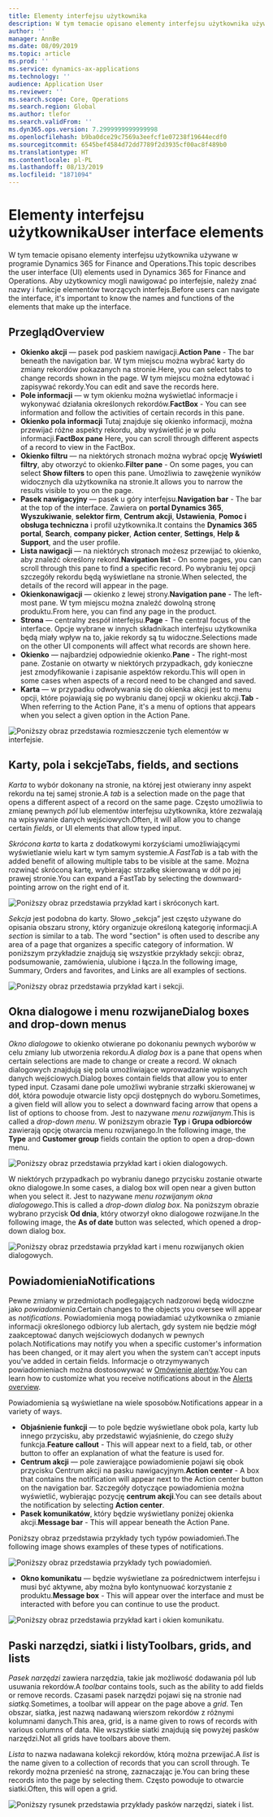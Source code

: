 ```yaml
---
title: Elementy interfejsu użytkownika
description: W tym temacie opisano elementy interfejsu użytkownika używane w programie Dynamics 365 for Finance and Operations.
author: ''
manager: AnnBe
ms.date: 08/09/2019
ms.topic: article
ms.prod: ''
ms.service: dynamics-ax-applications
ms.technology: ''
audience: Application User
ms.reviewer: ''
ms.search.scope: Core, Operations
ms.search.region: Global
ms.author: tlefor
ms.search.validFrom: ''
ms.dyn365.ops.version: 7.2999999999999998
ms.openlocfilehash: b9ba0dce29c7569a3eefcf1e07238f19644ecdf0
ms.sourcegitcommit: 6545bef4584d72dd7789f2d3935cf00ac8f489b0
ms.translationtype: HT
ms.contentlocale: pl-PL
ms.lasthandoff: 08/13/2019
ms.locfileid: "1871094"
---
```

# <a name="user-interface-elements"></a><span data-ttu-id="3a12c-103">Elementy interfejsu użytkownika</span><span class="sxs-lookup"><span data-stu-id="3a12c-103">User interface elements</span></span>

<span data-ttu-id="3a12c-104">W tym temacie opisano elementy interfejsu użytkownika używane w programie Dynamics 365 for Finance and Operations.</span><span class="sxs-lookup"><span data-stu-id="3a12c-104">This topic describes the user interface (UI) elements used in Dynamics 365 for Finance and Operations.</span></span> <span data-ttu-id="3a12c-105">Aby użytkownicy mogli nawigować po interfejsie, należy znać nazwy i funkcje elementów tworzących interfejs.</span><span class="sxs-lookup"><span data-stu-id="3a12c-105">Before users can navigate the interface, it's important to know the names and functions of the elements that make up the interface.</span></span>

## <a name="overview"></a><span data-ttu-id="3a12c-106">Przegląd</span><span class="sxs-lookup"><span data-stu-id="3a12c-106">Overview</span></span>

- <span data-ttu-id="3a12c-107">**Okienko akcji** — pasek pod paskiem nawigacji.</span><span class="sxs-lookup"><span data-stu-id="3a12c-107">**Action Pane** - The bar beneath the navigation bar.</span></span> <span data-ttu-id="3a12c-108">W tym miejscu można wybrać karty do zmiany rekordów pokazanych na stronie.</span><span class="sxs-lookup"><span data-stu-id="3a12c-108">Here, you can select tabs to change records shown in the page.</span></span> <span data-ttu-id="3a12c-109">W tym miejscu można edytować i zapisywać rekordy.</span><span class="sxs-lookup"><span data-stu-id="3a12c-109">You can edit and save the records here.</span></span>  
- <span data-ttu-id="3a12c-110">**Pole informacji** — w tym okienku można wyświetlać informacje i wykonywać działania określonych rekordów.</span><span class="sxs-lookup"><span data-stu-id="3a12c-110">**FactBox** - You can see information and follow the activities of certain records in this pane.</span></span>  
- <span data-ttu-id="3a12c-111">**Okienko pola informacji** Tutaj znajduje się okienko informacji, można przewijać różne aspekty rekordu, aby wyświetlić je w polu informacji.</span><span class="sxs-lookup"><span data-stu-id="3a12c-111">**FactBox pane** Here, you can scroll through different aspects of a record to view in the FactBox.</span></span>  
- <span data-ttu-id="3a12c-112">**Okienko filtru** — na niektórych stronach można wybrać opcję **Wyświetl filtry**, aby otworzyć to okienko.</span><span class="sxs-lookup"><span data-stu-id="3a12c-112">**Filter pane** - On some pages, you can select **Show filters** to open this pane.</span></span> <span data-ttu-id="3a12c-113">Umożliwia to zawężenie wyników widocznych dla użytkownika na stronie.</span><span class="sxs-lookup"><span data-stu-id="3a12c-113">It allows you to narrow the results visible to you on the page.</span></span>  
- <span data-ttu-id="3a12c-114">**Pasek nawigacyjny** — pasek u góry interfejsu.</span><span class="sxs-lookup"><span data-stu-id="3a12c-114">**Navigation bar** - The bar at the top of the interface.</span></span> <span data-ttu-id="3a12c-115">Zawiera on **portal Dynamics 365**, **Wyszukiwanie**, **selektor firm**, **Centrum akcji**, **Ustawienia**, **Pomoc i obsługa techniczna** i profil użytkownika.</span><span class="sxs-lookup"><span data-stu-id="3a12c-115">It contains the **Dynamics 365 portal**, **Search**, **company picker**, **Action center**, **Settings**, **Help & Support**, and the user profile.</span></span>  
- <span data-ttu-id="3a12c-116">**Lista nawigacji** — na niektórych stronach możesz przewijać to okienko, aby znaleźć określony rekord.</span><span class="sxs-lookup"><span data-stu-id="3a12c-116">**Navigation list** - On some pages, you can scroll through this pane to find a specific record.</span></span> <span data-ttu-id="3a12c-117">Po wybraniu tej opcji szczegóły rekordu będą wyświetlane na stronie.</span><span class="sxs-lookup"><span data-stu-id="3a12c-117">When selected, the details of the record will appear in the page.</span></span>  
- <span data-ttu-id="3a12c-118">**Okienkonawigacji** — okienko z lewej strony.</span><span class="sxs-lookup"><span data-stu-id="3a12c-118">**Navigation pane** - The left-most pane.</span></span> <span data-ttu-id="3a12c-119">W tym miejscu można znaleźć dowolną stronę produktu.</span><span class="sxs-lookup"><span data-stu-id="3a12c-119">From here, you can find any page in the product.</span></span>  
- <span data-ttu-id="3a12c-120">**Strona** — centralny zespół interfejsu.</span><span class="sxs-lookup"><span data-stu-id="3a12c-120">**Page** - The central focus of the interface.</span></span> <span data-ttu-id="3a12c-121">Opcje wybrane w innych składnikach interfejsu użytkownika będą miały wpływ na to, jakie rekordy są tu widoczne.</span><span class="sxs-lookup"><span data-stu-id="3a12c-121">Selections made on the other UI components will affect what records are shown here.</span></span>  
- <span data-ttu-id="3a12c-122">**Okienko** — najbardziej odpowiednie okienko.</span><span class="sxs-lookup"><span data-stu-id="3a12c-122">**Pane** - The right-most pane.</span></span> <span data-ttu-id="3a12c-123">Zostanie on otwarty w niektórych przypadkach, gdy konieczne jest zmodyfikowanie i zapisanie aspektów rekordu.</span><span class="sxs-lookup"><span data-stu-id="3a12c-123">This will open in some cases when aspects of a record need to be changed and saved.</span></span>  
- <span data-ttu-id="3a12c-124">**Karta** — w przypadku odwoływania się do okienka akcji jest to menu opcji, które pojawiają się po wybraniu danej opcji w okienku akcji.</span><span class="sxs-lookup"><span data-stu-id="3a12c-124">**Tab** - When referring to the Action Pane, it's a menu of options that appears when you select a given option in the Action Pane.</span></span>  

![Poniższy obraz przedstawia rozmieszczenie tych elementów w interfejsie.](media/user-interface-01.png)

## <a name="tabs-fields-and-sections"></a><span data-ttu-id="3a12c-126">Karty, pola i sekcje</span><span class="sxs-lookup"><span data-stu-id="3a12c-126">Tabs, fields, and sections</span></span>

<span data-ttu-id="3a12c-127">*Karta* to wybór dokonany na stronie, na której jest otwierany inny aspekt rekordu na tej samej stronie.</span><span class="sxs-lookup"><span data-stu-id="3a12c-127">A *tab* is a selection made on the page that opens a different aspect of a record on the same page.</span></span> <span data-ttu-id="3a12c-128">Często umożliwia to zmianę pewnych *pól* lub elementów interfejsu użytkownika, które zezwalają na wpisywanie danych wejściowych.</span><span class="sxs-lookup"><span data-stu-id="3a12c-128">Often, it will allow you to change certain *fields*, or UI elements that allow typed input.</span></span> 

<span data-ttu-id="3a12c-129">*Skrócona karta* to karta z dodatkowymi korzyściami umożliwiającymi wyświetlanie wielu kart w tym samym systemie.</span><span class="sxs-lookup"><span data-stu-id="3a12c-129">A *FastTab* is a tab with the added benefit of allowing multiple tabs to be visible at the same.</span></span> <span data-ttu-id="3a12c-130">Można rozwinąć skróconą kartę, wybierając strzałkę skierowaną w dół po jej prawej stronie.</span><span class="sxs-lookup"><span data-stu-id="3a12c-130">You can expand a FastTab by selecting the downward-pointing arrow on the right end of it.</span></span>

![Poniższy obraz przedstawia przykład kart i skróconych kart.](media/user-interface-02.png)

<span data-ttu-id="3a12c-132">*Sekcja* jest podobna do karty. Słowo „sekcja” jest często używane do opisania obszaru strony, który organizuje określoną kategorię informacji.</span><span class="sxs-lookup"><span data-stu-id="3a12c-132">A *section* is similar to a tab. The word "section" is often used to describe any area of a page that organizes a specific category of information.</span></span> <span data-ttu-id="3a12c-133">W poniższym przykładzie znajdują się wszystkie przykłady sekcji: obraz, podsumowanie, zamówienia, ulubione i łącza.</span><span class="sxs-lookup"><span data-stu-id="3a12c-133">In the following image, Summary, Orders and favorites, and Links are all examples of sections.</span></span>

![Poniższy obraz przedstawia przykład kart i sekcji.](media/user-interface-03.png)

## <a name="dialog-boxes-and-drop-down-menus"></a><span data-ttu-id="3a12c-135">Okna dialogowe i menu rozwijane</span><span class="sxs-lookup"><span data-stu-id="3a12c-135">Dialog boxes and drop-down menus</span></span>

<span data-ttu-id="3a12c-136">*Okno dialogowe* to okienko otwierane po dokonaniu pewnych wyborów w celu zmiany lub utworzenia rekordu.</span><span class="sxs-lookup"><span data-stu-id="3a12c-136">A *dialog box* is a pane that opens when certain selections are made to change or create a record.</span></span> <span data-ttu-id="3a12c-137">W oknach dialogowych znajdują się pola umożliwiające wprowadzanie wpisanych danych wejściowych.</span><span class="sxs-lookup"><span data-stu-id="3a12c-137">Dialog boxes contain fields that allow you to enter typed input.</span></span> <span data-ttu-id="3a12c-138">Czasami dane pole umożliwi wybranie strzałki skierowanej w dół, która powoduje otwarcie listy opcji dostępnych do wyboru.</span><span class="sxs-lookup"><span data-stu-id="3a12c-138">Sometimes, a given field will allow you to select a downward facing arrow that opens a list of options to choose from.</span></span> <span data-ttu-id="3a12c-139">Jest to nazywane *menu rozwijanym*.</span><span class="sxs-lookup"><span data-stu-id="3a12c-139">This is called a *drop-down menu*.</span></span> <span data-ttu-id="3a12c-140">W poniższym obrazie **Typ** i **Grupa odbiorców** zawierają opcję otwarcia menu rozwijanego.</span><span class="sxs-lookup"><span data-stu-id="3a12c-140">In the following image, the **Type** and **Customer group** fields contain the option to open a drop-down menu.</span></span>

![Poniższy obraz przedstawia przykład kart i okien dialogowych.](media/user-interface-04.png)

<span data-ttu-id="3a12c-142">W niektórych przypadkach po wybraniu danego przycisku zostanie otwarte okno dialogowe.</span><span class="sxs-lookup"><span data-stu-id="3a12c-142">In some cases, a dialog box will open near a given button when you select it.</span></span> <span data-ttu-id="3a12c-143">Jest to nazywane *menu rozwijanym okna dialogowego*.</span><span class="sxs-lookup"><span data-stu-id="3a12c-143">This is called a *drop-down dialog box*.</span></span> <span data-ttu-id="3a12c-144">Na poniższym obrazie wybrano przycisk **Od dnia**, który otworzył okno dialogowe rozwijane.</span><span class="sxs-lookup"><span data-stu-id="3a12c-144">In the following image, the **As of date** button was selected, which opened a drop-down dialog box.</span></span>

![Poniższy obraz przedstawia przykład kart i menu rozwijanych okien dialogowych.](media/user-interface-05.png)

## <a name="notifications"></a><span data-ttu-id="3a12c-146">Powiadomienia</span><span class="sxs-lookup"><span data-stu-id="3a12c-146">Notifications</span></span>

<span data-ttu-id="3a12c-147">Pewne zmiany w przedmiotach podlegających nadzorowi będą widoczne jako *powiadomienia*.</span><span class="sxs-lookup"><span data-stu-id="3a12c-147">Certain changes to the objects you oversee will appear as *notifications*.</span></span> <span data-ttu-id="3a12c-148">Powiadomienia mogą powiadamiać użytkownika o zmianie informacji określonego odbiorcy lub alertach, gdy system nie będzie mógł zaakceptować danych wejściowych dodanych w pewnych polach.</span><span class="sxs-lookup"><span data-stu-id="3a12c-148">Notifications may notify you when a specific customer's information has been changed, or it may alert you when the system can't accept inputs you've added in certain fields.</span></span> <span data-ttu-id="3a12c-149">Informacje o otrzymywanych powiadomieniach można dostosowywać w [Omówienie alertów](../get-started/alerts-overview.md).</span><span class="sxs-lookup"><span data-stu-id="3a12c-149">You can learn how to customize what you receive notifications about in the [Alerts overview](../get-started/alerts-overview.md).</span></span>

<span data-ttu-id="3a12c-150">Powiadomienia są wyświetlane na wiele sposobów.</span><span class="sxs-lookup"><span data-stu-id="3a12c-150">Notifications appear in a variety of ways.</span></span>
- <span data-ttu-id="3a12c-151">**Objaśnienie funkcji** — to pole będzie wyświetlane obok pola, karty lub innego przycisku, aby przedstawić wyjaśnienie, do czego służy funkcja.</span><span class="sxs-lookup"><span data-stu-id="3a12c-151">**Feature callout** - This will appear next to a field, tab, or other button to offer an explanation of what the feature is used for.</span></span> 
- <span data-ttu-id="3a12c-152">**Centrum akcji** — pole zawierające powiadomienie pojawi się obok przycisku Centrum akcji na pasku nawigacyjnym.</span><span class="sxs-lookup"><span data-stu-id="3a12c-152">**Action center** - A box that contains the notification will appear next to the Action center button on the navigation bar.</span></span> <span data-ttu-id="3a12c-153">Szczegóły dotyczące powiadomienia można wyświetlić, wybierając pozycję **centrum akcji**.</span><span class="sxs-lookup"><span data-stu-id="3a12c-153">You can see details about the notification by selecting **Action center**.</span></span>  
- <span data-ttu-id="3a12c-154">**Pasek komunikatów**, który będzie wyświetlany poniżej okienka akcji.</span><span class="sxs-lookup"><span data-stu-id="3a12c-154">**Message bar** - This will appear beneath the Action Pane.</span></span>  

<span data-ttu-id="3a12c-155">Poniższy obraz przedstawia przykłady tych typów powiadomień.</span><span class="sxs-lookup"><span data-stu-id="3a12c-155">The following image shows examples of these types of notifications.</span></span>

![Poniższy obraz przedstawia przykłady tych powiadomień.](media/user-interface-06.png)

- <span data-ttu-id="3a12c-157">**Okno komunikatu** — będzie wyświetlane za pośrednictwem interfejsu i musi być aktywne, aby można było kontynuować korzystanie z produktu.</span><span class="sxs-lookup"><span data-stu-id="3a12c-157">**Message box** - This will appear over the interface and must be interacted with before you can continue to use the product.</span></span>  

![Poniższy obraz przedstawia przykład kart i okien komunikatu.](media/user-interface-07.png)

## <a name="toolbars-grids-and-lists"></a><span data-ttu-id="3a12c-159">Paski narzędzi, siatki i listy</span><span class="sxs-lookup"><span data-stu-id="3a12c-159">Toolbars, grids, and lists</span></span>

<span data-ttu-id="3a12c-160">*Pasek narzędzi* zawiera narzędzia, takie jak możliwość dodawania pól lub usuwania rekordów.</span><span class="sxs-lookup"><span data-stu-id="3a12c-160">A *toolbar* contains tools, such as the ability to add fields or remove records.</span></span> <span data-ttu-id="3a12c-161">Czasami pasek narzędzi pojawi się na stronie nad *siatką.*</span><span class="sxs-lookup"><span data-stu-id="3a12c-161">Sometimes, a toolbar will appear on the page above a *grid*.</span></span> <span data-ttu-id="3a12c-162">Ten obszar, siatka, jest nazwą nadawaną wierszom rekordów z różnymi kolumnami danych.</span><span class="sxs-lookup"><span data-stu-id="3a12c-162">This area, grid, is a name given to rows of records with various columns of data.</span></span> <span data-ttu-id="3a12c-163">Nie wszystkie siatki znajdują się powyżej pasków narzędzi.</span><span class="sxs-lookup"><span data-stu-id="3a12c-163">Not all grids have toolbars above them.</span></span>

<span data-ttu-id="3a12c-164">*Lista* to nazwa nadawana kolekcji rekordów, którą można przewijać.</span><span class="sxs-lookup"><span data-stu-id="3a12c-164">A *list* is the name given to a collection of records that you can scroll through.</span></span> <span data-ttu-id="3a12c-165">Te rekordy można przenieść na stronę, zaznaczając je.</span><span class="sxs-lookup"><span data-stu-id="3a12c-165">You can bring these records into the page by selecting them.</span></span> <span data-ttu-id="3a12c-166">Często powoduje to otwarcie siatki.</span><span class="sxs-lookup"><span data-stu-id="3a12c-166">Often, this will open a grid.</span></span>

![Poniższy rysunek przedstawia przykłady pasków narzędzi, siatek i list.](media/user-interface-08.png)
